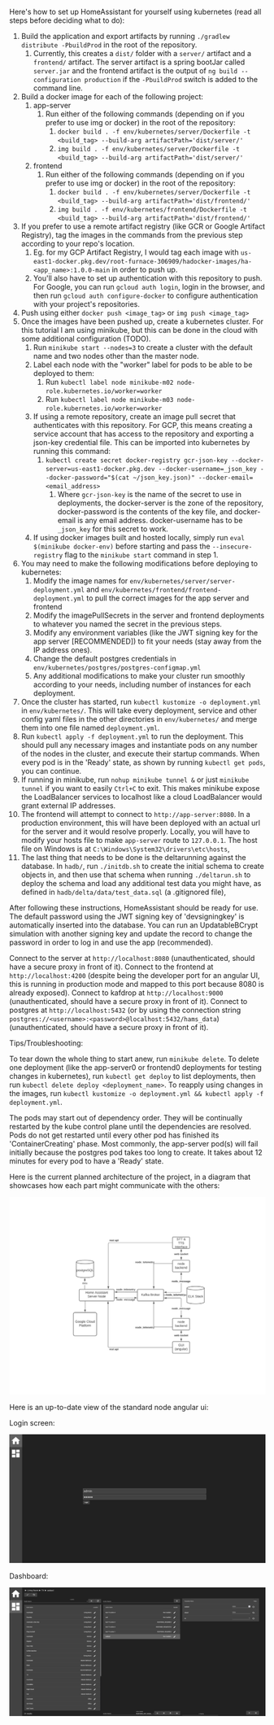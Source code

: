 Here's how to set up HomeAssistant for yourself using kubernetes (read all steps before deciding what to do):

1. Build the application and export artifacts by running `./gradlew distribute -PbuildProd` in the root of the repository.
    1. Currently, this creates a `dist/` folder with a `server/` artifact and a `frontend/` artifact. The server artifact is a spring bootJar called `server.jar` and the frontend artifact is the output of `ng build --configuration production` if the `-PbuildProd` switch is added to the command line.
2. Build a docker image for each of the following project:
    1. app-server
        1. Run either of the following commands (depending on if you prefer to use img or docker) in the root of the repository:
            1. `docker build . -f env/kubernetes/server/Dockerfile -t <build_tag> --build-arg artifactPath='dist/server/'`
            2. `img build . -f env/kubernetes/server/Dockerfile -t <build_tag> --build-arg artifactPath='dist/server/'`
    2. frontend
        1. Run either of the following commands (depending on if you prefer to use img or docker) in the root of the repository:
            1. `docker build . -f env/kubernetes/server/Dockerfile -t <build_tag> --build-arg artifactPath='dist/frontend/'`
            2. `img build . -f env/kubernetes/frontend/Dockerfile -t <build_tag> --build-arg artifactPath='dist/frontend/'`
3. If you prefer to use a remote artifact registry (like GCR or Google Artifact Registry), tag the images in the commands from the previous step according to your repo's location.
    1. Eg. for my GCP Artifact Registry, I would tag each image with `us-east1-docker.pkg.dev/root-furnace-306909/hadocker-images/ha-<app_name>:1.0.0-main` in order to push up.
    2. You'll also have to set up authentication with this repository to push. For Google, you can run `gcloud auth login`, login in the browser, and then run `gcloud auth configure-docker` to configure authentication with your project's repositories.
4. Push using either `docker push <image_tag>` or `img push <image_tag>`
5. Once the images have been pushed up, create a kubernetes cluster. For this tutorial I am using minikube, but this can be done in the cloud with some additional configuration (TODO).
    1. Run `minikube start --nodes=3` to create a cluster with the default name and two nodes other than the master node.
    2. Label each node with the "worker" label for pods to be able to be deployed to them:
        1. Run `kubectl label node minikube-m02 node-role.kubernetes.io/worker=worker`
        2. Run `kubectl label node minikube-m03 node-role.kubernetes.io/worker=worker`
    3. If using a remote repository, create an image pull secret that authenticates with this repository. For GCP, this means creating a service account that has access to the repository and exporting a json-key credential file. This can be imported into kubernetes by running this command:
        1. `kubectl create secret docker-registry gcr-json-key --docker-server=us-east1-docker.pkg.dev --docker-username=_json_key --docker-password="$(cat ~/json_key.json)" --docker-email=<email_address>`
            1. Where `gcr-json-key` is the name of the secret to use in deployments, the docker-server is the zone of the repository, docker-password is the contents of the key file, and docker-email is any email address. docker-username has to be `_json_key` for this secret to work.
    4. If using docker images built and hosted locally, simply run `eval $(minikube docker-env)` before starting and pass the `--insecure-registry` flag to the `minikube start` command in step 1.
6. You may need to make the following modifications before deploying to kubernetes:
    1. Modify the image names for `env/kubernetes/server/server-deployment.yml` and `env/kubernetes/frontend/frontend-deployment.yml` to pull the correct images for the app server and frontend
    2. Modify the imagePullSecrets in the server and frontend deployments to whatever you named the secret in the previous steps.
    3. Modify any environment variables (like the JWT signing key for the app server [RECOMMENDED]) to fit your needs (stay away from the IP address ones).
    4. Change the default postgres credentials in `env/kubernetes/postgres/postgres-configmap.yml`
    5. Any additional modifications to make your cluster run smoothly according to your needs, including number of instances for each deployment.
7. Once the cluster has started, run `kubectl kustomize -o deployment.yml` in `env/kubernetes/`. This will take every deployment, service and other config yaml files in the other directories in `env/kubernetes/` and merge them into one file named `deployment.yml`.
8. Run `kubectl apply -f deployment.yml` to run the deployment. This should pull any necessary images and instantiate pods on any number of the nodes in the cluster, and execute their startup commands. When every pod is in the 'Ready' state, as shown by running `kubectl get pods`, you can continue.
9. If running in minikube, run `nohup minikube tunnel &` or just `minikube tunnel` if you want to easily `Ctrl+C` to exit. This makes minikube expose the LoadBalancer services to localhost like a cloud LoadBalancer would grant external IP addresses.
10. The frontend will attempt to connect to `http://app-server:8080`. In a production environment, this will have been deployed with an actual url for the server and it would resolve properly. Locally, you will have to modify your hosts file to make `app-server` route to `127.0.0.1`. The host file on Windows is at `C:\Windows\System32\drivers\etc\hosts`,
11. The last thing that needs to be done is the deltarunning against the database. In `hadb/`, run `./initdb.sh` to create the initial schema to create objects in, and then use that schema when running `./deltarun.sh` to deploy the schema and load any additional test data you might have, as defined in `hadb/delta/data/test_data.sql` (a .gitignored file),

After following these instructions, HomeAssistant should be ready for use. The default password using the JWT signing key of 'devsigningkey' is automatically inserted into the database. You can run an UpdatableBCrypt simulation with another signing key and update the record to change the password in order to log in and use the app (recommended).

Connect to the server at `http://localhost:8080` (unauthenticated, should have a secure proxy in front of it).
Connect to the frontend at `http://localhost:4200` (despite being the developer port for an angular UI, this is running in production mode and mapped to this port because 8080 is already exposed).
Connect to kafdrop at `http://localhost:9000` (unauthenticated, should have a secure proxy in front of it).
Connect to postgres at `http://localhost:5432` (or by using the connection string `postgres://<username>:<password>@localhost:5432/hams_data`) (unauthenticated, should have a secure proxy in front of it).

Tips/Troubleshooting:

To tear down the whole thing to start anew, run `minikube delete`.
To delete one deployment (like the app-server0 or frontend0 deployments for testing changes in kubernetes), run `kubectl get deploy` to list deployments, then run `kubectl delete deploy <deployment_name>`. To reapply using changes in the images, run `kubectl kustomize -o deployment.yml && kubectl apply -f deployment.yml`.

The pods may start out of dependency order. They will be continually restarted by the kube control plane until the dependencies are resolved. Pods do not get restarted until every other pod has finished its 'ContainerCreating' phase. Most commonly, the app-server pod(s) will fail initially because the postgres pod takes too long to create. 
It takes about 12 minutes for every pod to have a 'Ready' state.  

Here is the current planned architecture of the project, in a diagram that showcases how each part might communicate with the others:

![](server/src/main/resources/readme/architecture.png)

Here is an up-to-date view of the standard node angular ui:

Login screen:

![](frontend/src/assets/readme/login.png)


Dashboard:

![](frontend/src/assets/readme/dashboard.png)